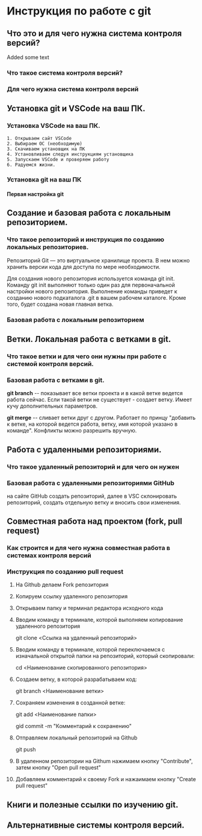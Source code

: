 # Инструкция по работе с git

## Что это и для чего нужна система контроля версий?

Added some text

### Что такое система контроля версий?

### Для чего нужна система контроля версий

## Установка git и VSCode на ваш ПК.

### Установка VSCode на ваш ПК.
    1. Открываем сайт VSCode 
    2. Выбираем ОС (необходимую)
    3. Скачиваем установщик на ПК
    4. Установливаем следуя инструкциям установщика
    5. Запускаем VSCode и проверяем работу
    6. Радуемся жизни.    


### Установка git на ваш ПК

#### Первая настройка git

## Создание и базовая работа с локальным репозиторием.

### Что такое репозиторий и инструкция по созданию локальных репозиториев.

Репозиторий Git — это виртуальное хранилище проекта. В нем можно хранить версии кода для доступа по мере необходимости.

Для создания нового репозитория используется команда git init. Команду git init выполняют только один раз для первоначальной настройки нового репозитория. Выполнение команды приведет к созданию нового подкаталога .git в вашем рабочем каталоге. Кроме того, будет создана новая главная ветка.

### Базовая работа с локальным репозиторием

## Ветки. Локальная работа с ветками в git.

### Что такое ветки и для чего они нужны при работе с системой контроля версий.

### Базовая работа с ветками в git.

**git branch** -- показывает все ветки проекта и в какой ветке ведется работа сейчас. Если такой ветки не существует - создает ветку. Имеет кучу дополнительных параметров.

**git merge** -- сливает ветки друг с другом. Работает по принцу "добавить к ветке, на которой ведется работа, ветку, имя которой указано в команде". Конфликты можно разрешить вручную.


## Работа с удаленными репозиториями.

### Что такое удаленный репозиторий и для чего он нужен

### Базовая работа с удаленными репозиториями GitHub

на сайте GitHub создать репозиторий, далее в VSC склонировать репозиторий, создать отдельную ветку и вносить свои изменения.

## Совместная работа над проектом (fork, pull request)

### Как строится и для чего нужна совместная работа в системах контроля версий

### Инструкция по созданию pull request

1. На Github делаем Fork репозитория
2. Копируем ссылку удаленного репозитория

3. Открываем папку и терминал редактора исходного кода

4. Вводим команду в терминале, которой выполняем копирование удаленного репозитория
    
    git clone <Ссылка на удаленный репозиторий>

5. Вводим команду в терминале, которой переключаемся с изначальной открытой папки на репозиторий, который скопировали:

    cd <Наименование скопированного репозитория>

6. Создаем ветку, в которой разрабатываем код:

    git branch <Наименование ветки>

7. Сохраняем изменения в созданной ветке:

    git add <Наименование папки>
    
    gid commit -m "Комментарий к сохранению"

8. Отправляем локальный репозиторий на Github

    git push

9. В удаленном репозитории на Githum нажимаем кнопку "Contribute", затем кнопку "Open pull request"

10. Добавляем комментарий к своему Fork и нажаимаем кнопку "Create pull request"

## Книги и полезные ссылки по изучению git.

## Альтернативные системы контроля версий.
